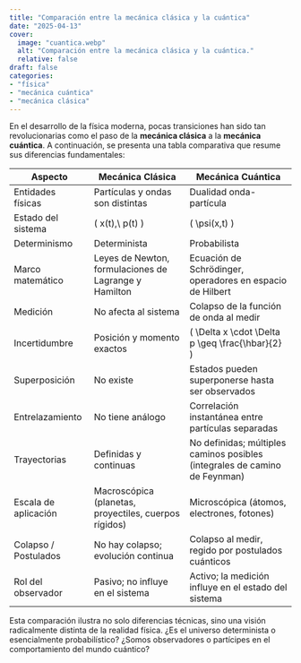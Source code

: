 ```yaml
---
title: "Comparación entre la mecánica clásica y la cuántica"
date: "2025-04-13"
cover:
  image: "cuantica.webp" 
  alt: "Comparación entre la mecánica clásica y la cuántica."
  relative: false
draft: false
categories: 
- "física"
- "mecánica cuántica"
- "mecánica clásica"
---
```


En el desarrollo de la física moderna, pocas transiciones han sido tan revolucionarias como el paso de la **mecánica clásica** a la **mecánica cuántica**. A continuación, se presenta una tabla comparativa que resume sus diferencias fundamentales:

| **Aspecto**              | **Mecánica Clásica**                                             | **Mecánica Cuántica**                                                             |
|--------------------------|------------------------------------------------------------------|------------------------------------------------------------------------------------|
| Entidades físicas        | Partículas y ondas son distintas                                 | Dualidad onda-partícula                                                           |
| Estado del sistema       | \( x(t),\ p(t) \)                                                | \( \psi(x,t) \)                                                                    |
| Determinismo             | Determinista                                                     | Probabilista                                                                      |
| Marco matemático         | Leyes de Newton, formulaciones de Lagrange y Hamilton            | Ecuación de Schrödinger, operadores en espacio de Hilbert                         |
| Medición                 | No afecta al sistema                                             | Colapso de la función de onda al medir                                            |
| Incertidumbre            | Posición y momento exactos                                       | \( \Delta x \cdot \Delta p \geq \frac{\hbar}{2} \)                                 |
| Superposición            | No existe                                                        | Estados pueden superponerse hasta ser observados                                  |
| Entrelazamiento          | No tiene análogo                                                  | Correlación instantánea entre partículas separadas                                |
| Trayectorias             | Definidas y continuas                                             | No definidas; múltiples caminos posibles (integrales de camino de Feynman)        |
| Escala de aplicación     | Macroscópica (planetas, proyectiles, cuerpos rígidos)            | Microscópica (átomos, electrones, fotones)                                        |
| Colapso / Postulados     | No hay colapso; evolución continua                               | Colapso al medir, regido por postulados cuánticos                                 |
| Rol del observador       | Pasivo; no influye en el sistema                                 | Activo; la medición influye en el estado del sistema                              |


Esta comparación ilustra no solo diferencias técnicas, sino una visión radicalmente distinta de la realidad física. ¿Es el universo determinista o esencialmente probabilístico? ¿Somos observadores o partícipes en el comportamiento del mundo cuántico?

